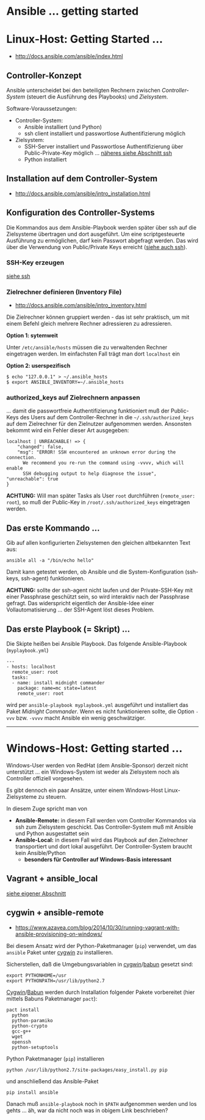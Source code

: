 # Ansible ... getting started

# Linux-Host: Getting Started ...
* http://docs.ansible.com/ansible/index.html

## Controller-Konzept
Ansible unterscheidet bei den beteiligten Rechnern zwischen *Controller-System* (steuert die Ausführung des Playbooks) und *Zielsystem*. 

Software-Voraussetzungen:

* Controller-System:
  * Ansible installiert (und Python)
  * ssh client installiert und passwortlose Authentifizierung möglich
* Zielsystem:
  *  SSH-Server installiert und Passwortlose Authentifizierung über Public-Private-Key möglich ... [näheres siehe Abschnitt ssh](ssh.md)
  *  Python installiert

## Installation auf dem Controller-System
* http://docs.ansible.com/ansible/intro_installation.html

## Konfiguration des Controller-Systems
Die Kommandos aus dem Ansible-Playbook werden später über ssh auf die Zielsysteme übertragen und dort ausgeführt. Um eine scriptgesteuerte Ausführung zu ermöglichen, darf kein Passwort abgefragt werden. Das wird über die Verwendung von Public/Private Keys erreicht ([siehe auch ssh](ssh.md)). 

### SSH-Key erzeugen
[siehe ssh](ssh.md)

### Zielrechner definieren (Inventory File)
* http://docs.ansible.com/ansible/intro_inventory.html

Die Zielrechner können gruppiert werden - das ist sehr praktisch, um mit einem Befehl gleich mehrere Rechner adressieren zu adressieren.

**Option 1: sytemweit**

Unter ``/etc/ansible/hosts`` müssen die zu verwaltenden Rechner eingetragen werden. Im einfachsten Fall trägt man dort ``localhost`` ein

**Option 2: userspezifisch**

    $ echo "127.0.0.1" > ~/.ansible_hosts
    $ export ANSIBLE_INVENTORY=~/.ansible_hosts

### authorized_keys auf Zielrechnern anpassen

... damit die passwortfreie Authentifizierung funktioniert muß der Public-Keys des Users auf dem Controller-Rechner in die ``~/.ssh/authorized_keys`` auf dem Zielrechner für den Zielnutzer aufgenommen werden. Ansonsten bekommt wird ein Fehler dieser Art ausgegeben:

    localhost | UNREACHABLE! => {
        "changed": false, 
        "msg": "ERROR! SSH encountered an unknown error during the connection. 
          We recommend you re-run the command using -vvvv, which will enable 
          SSH debugging output to help diagnose the issue", 
    "unreachable": true
    }
    
**ACHTUNG:** Will man später Tasks als User ``root`` durchführen (``remote_user: root``), so muß der Public-Key in ``/root/.ssh/authorized_keys`` eingetragen werden.

## Das erste Kommando ...
Gib auf allen konfigurierten Zielsystemen den gleichen altbekannten Text aus:

    ansible all -a "/bin/echo hello"

Damit kann getestet werden, ob Ansible und die System-Konfiguration (ssh-keys, ssh-agent) funktionieren.

**ACHTUNG:** sollte der ssh-agent nicht laufen und der Private-SSH-Key mit einer Passphrase geschützt sein, so wird interaktiv nach der Passphrase gefragt. Das widerspricht eigentlich der Ansible-Idee einer Vollautomatisierung ... der SSH-Agent löst dieses Problem.  

## Das erste Playbook (= Skript) ...
Die Skipte heißen bei Ansible Playbook. Das folgende Ansible-Playbook (``myplaybook.yml``)

```
---
- hosts: localhost
  remote_user: root
  tasks:
  - name: install midnight commander
    package: name=mc state=latest
    remote_user: root
```

wird per ``ansible-playbook myplaybook.yml`` ausgeführt und installiert das Paket *Midnight Commander*. Wenn es nicht funktionieren sollte, die Option ``-vvv`` bzw. ``-vvvv`` macht Ansible ein wenig geschwätziger.

--- 

# Windows-Host: Getting started ...
Windows-User werden von RedHat (dem Ansible-Sponsor)  derzeit nicht unterstützt ... ein Windows-System ist weder als Zielsystem noch als Controller offiziell vorgesehen.

Es gibt dennoch ein paar Ansätze, unter einem Windows-Host Linux-Zielsysteme zu steuern.

In diesem Zuge spricht man von 

* **Ansible-Remote:** in diesem Fall werden vom Controller Kommandos via ssh zum Zielsystem geschickt. Das Controller-System muß mit Ansible und Python ausgestattet sein
* **Ansible-Local:** in diesem Fall wird das Playbook auf den Zielrechner transportiert und dort lokal ausgeführt. Der Controller-System braucht kein Ansible/Python
  * **besonders für Controller auf Windows-Basis interessant**

## Vagrant + ansible_local
[siehe eigener Abschnitt](vagrant_ansibleIntegration.md)

## cygwin + ansible-remote
* https://www.azavea.com/blog/2014/10/30/running-vagrant-with-ansible-provisioning-on-windows/

Bei diesem Ansatz wird der Python-Paketmanager (``pip``) verwendet, um das ``ansible`` Paket unter [cygwin](cygwin.md) zu installieren.

Sicherstellen, daß die Umgebungsvariablen in [cygwin](cygwin.md)/[babun](babun.md) gesetzt sind:

    export PYTHONHOME=/usr
    export PYTHONPATH=/usr/lib/python2.7

[Cygwin](cygwin.md)/[Babun](babun.md) werden durch Installation folgender Pakete vorbereitet (hier mittels Babuns Paketmanager ``pact``):

    pact install 
      python 
      python-paramiko 
      python-crypto 
      gcc-g++ 
      wget 
      openssh 
      python-setuptools

Python Paketmanager (``pip``) installieren  

    python /usr/lib/python2.7/site-packages/easy_install.py pip
    
und anschließend das Ansible-Paket

    pip install ansible

Danach muß ``ansible-playbook`` noch in ``$PATH`` aufgenommen werden und los gehts ... äh, war da nicht noch was in obigem Link beschrieben? 



